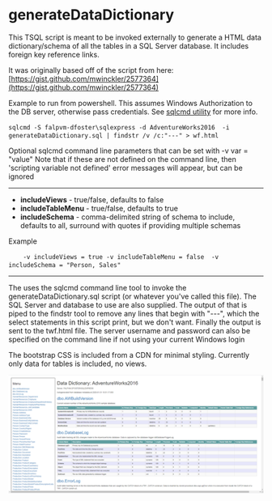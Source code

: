 # generateDataDictionary

This TSQL script is meant to be invoked externally to generate a HTML data dictionary/schema of 
all the tables in a SQL Server database.  It includes foreign key reference links.

It was originally based off of the script from here: [https://gist.github.com/mwinckler/2577364](https://gist.github.com/mwinckler/2577364)
 
Example to run from powershell.  This assumes Windows Authorization to the DB server, otherwise pass credentials.  See [sqlcmd utility](https://docs.microsoft.com/en-us/sql/tools/sqlcmd-utility) for more info.
```
sqlcmd -S falpvm-dfoster\sqlexpress -d AdventureWorks2016  -i generateDataDictionary.sql | findstr /v /c:"---" > wf.html
```
 
Optional sqlcmd command line parameters that can be set with -v var = "value"
Note that if these are not defined on the command line, then 'scripting variable not defined' error messages will 
appear, but can be ignored

---
* **includeViews** - true/false, defaults to false
* **includeTableMenu** - true/false, defaults to true 
* **includeSchema** - comma-delimited string of schema to include, defaults to all, surround with quotes if providing multiple schemas
     
Example
```
    -v includeViews = true -v includeTableMenu = false  -v includeSchema = "Person, Sales" 
```
---
 
 The uses the sqlcmd command line tool to invoke the generateDataDictionary.sql script (or whatever you've
 called this file).  The SQL Server and database to use are also supplied.  The output of that is 
 piped to the findstr tool to remove any lines that begin with "---", which the select statements in 
 this script print, but we don't want.  Finally the output is sent to the twf.html file.  The server
 username and password can also be specified on the command line if not using your current Windows login
 
 The bootstrap CSS is included from a CDN for minimal styling.  Currently only data for tables is 
 included, no views.

 ![screenshot](screenshot.png)